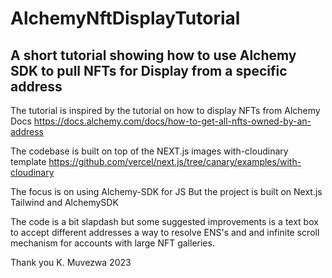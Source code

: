# AlchemyNftDisplayTutorial

## A short tutorial showing how to use Alchemy SDK to pull NFTs for Display from a specific address

The tutorial is inspired by the tutorial on how to display NFTs from Alchemy Docs
https://docs.alchemy.com/docs/how-to-get-all-nfts-owned-by-an-address

The codebase is built on top of the NEXT.js images with-cloudinary template
https://github.com/vercel/next.js/tree/canary/examples/with-cloudinary

The focus is on using Alchemy-SDK for JS 
But the project is built on 
Next.js
Tailwind
and 
AlchemySDK

The code is a bit slapdash but some suggested improvements is a text box to accept different addresses
a way to resolve ENS's and and infinite scroll mechanism for accounts with large NFT galleries.

Thank you
K. Muvezwa 2023
